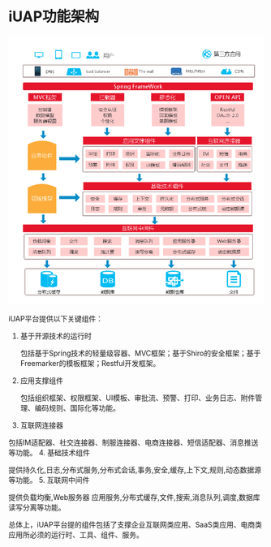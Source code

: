 # iUAP功能架构

 
 ![iUAP功能图](../image/image.png)

iUAP平台提供以下关键组件：

1. 基于开源技术的运行时

   包括基于Spring技术的轻量级容器、MVC框架；基于Shiro的安全框架；基于Freemarker的模板框架；Restful开发框架。
2. 应用支撑组件

   包括组织框架、权限框架、UI模板、审批流、预警、打印、业务日志、附件管理、编码规则、国际化等功能。
3.	互联网连接器

   包括IM适配器、社交连接器、制服连接器、电商连接器、短信适配器、消息推送等功能。
4.	基础技术组件 

   提供持久化,日志,分布式服务,分布式会话,事务,安全,缓存,上下文,规则,动态数据源等功能。
5.	互联网中间件 

   提供负载均衡,Web服务器 应用服务,分布式缓存,文件,搜索,消息队列,调度,数据库读写分离等功能。


总体上，iUAP平台提的组件包括了支撑企业互联网类应用、SaaS类应用、电商类应用所必须的运行时、工具、组件、服务。